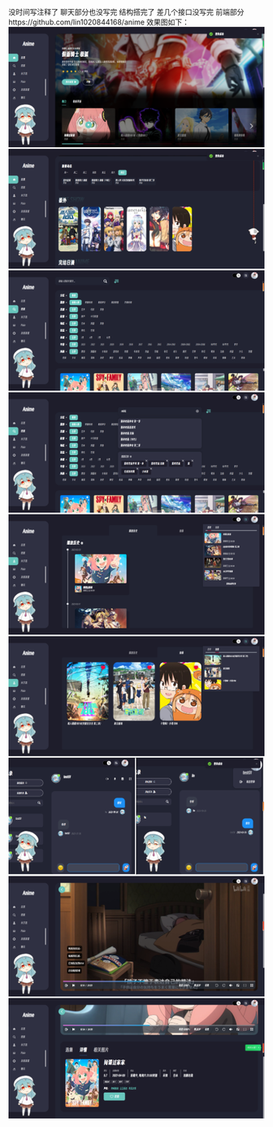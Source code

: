没时间写注释了 聊天部分也没写完 结构搭完了 差几个接口没写完 
前端部分https://github.com/lin1020844168/anime 
效果图如下：
![image](https://github.com/lin1020844168/bili/blob/master/img/Snipaste_2023-03-26_12-41-41.png)
![image](https://github.com/lin1020844168/bili/blob/master/img/Snipaste_2023-03-26_12-42-22.png)
![image](https://github.com/lin1020844168/bili/blob/master/img/Snipaste_2023-03-26_12-45-38.png)
![image](https://github.com/lin1020844168/bili/blob/master/img/Snipaste_2023-03-26_12-46-06.png)
![image](https://github.com/lin1020844168/bili/blob/master/img/Snipaste_2023-03-26_12-46-20.png)
![image](https://github.com/lin1020844168/bili/blob/master/img/Snipaste_2023-03-26_12-46-34.png)
![image](https://github.com/lin1020844168/bili/blob/master/img/Snipaste_2023-03-26_12-49-12.png)
![image](https://github.com/lin1020844168/bili/blob/master/img/Snipaste_2023-03-26_12-49-58.png)
![image](https://github.com/lin1020844168/bili/blob/master/img/Snipaste_2023-03-26_12-51-50.png)
